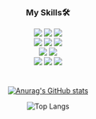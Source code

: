 <div align="center">



### My Skills🛠
<div>
<img src="https://img.shields.io/badge/JavaScript-F7DF1E?style=for-the-badge&logo=JavaScript&logoColor=white" /> <img src="https://img.shields.io/badge/React-61DAFB?style=for-the-badge&logo=React&logoColor=white" /> <img src="https://img.shields.io/badge/TypeScript-3178C6?style=for-the-badge&logo=TypeScript&logoColor=white" />
</div>

<div>
<img src="https://img.shields.io/badge/Node-339933?style=for-the-badge&logo=Node.js&logoColor=white" /> <img src="https://img.shields.io/badge/Express-000000?style=for-the-badge&logo=Express&logoColor=white" /> <img src="https://img.shields.io/badge/Sequelize-52B0E7?style=for-the-badge&logo=Sequelize&logoColor=white"/>
</div>

<div>
<img src="https://img.shields.io/badge/MySQL-4479A1?style=for-the-badge&logo=MySQL&logoColor=white" /> <img src="https://img.shields.io/badge/MongoDB-47A248?style=for-the-badge&logo=MongoDB&logoColor=white" /> 
</div>

<div>
<img src="https://img.shields.io/badge/Socket.io-010101?style=for-the-badge&logo=Socket.io&logoColor=white" /> <img src="https://img.shields.io/badge/Amazon AWS-232F3E?style=for-the-badge&logo=Amazon AWS&logoColor=white" /> <img src="https://img.shields.io/badge/GitHub-181717?style=for-the-badge&logo=GitHub&logoColor=white" />
</div>

#

[![Anurag's GitHub stats](https://github-readme-stats.vercel.app/api?username=BaGyun0107&show_icons=true&theme=tokyonight)](https://github.com/anuraghazra/github-readme-stats)

![Top Langs](https://github-readme-stats.vercel.app/api/top-langs/?username=BaGyun0107&layout=compact&theme=tokyonight)

</div>

<!--
**BaGyun0107/BaGyun0107** is a ✨ _special_ ✨ repository because its `README.md` (this file) appears on your GitHub profile.

Here are some ideas to get you started:

- 🔭 I’m currently working on ...
- 🌱 I’m currently learning ...
- 👯 I’m looking to collaborate on ...
- 🤔 I’m looking for help with ...
- 💬 Ask me about ...
- 📫 How to reach me: ...
- 😄 Pronouns: ...
- ⚡ Fun fact: ...
-->
